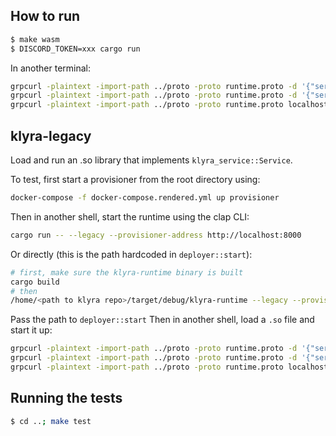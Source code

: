 ## How to run

```bash
$ make wasm
$ DISCORD_TOKEN=xxx cargo run
```

In another terminal:

``` bash
grpcurl -plaintext -import-path ../proto -proto runtime.proto -d '{"service_name": "Tonic", "path": "runtime/bot.wasm"}' localhost:8000 runtime.Runtime/Load
grpcurl -plaintext -import-path ../proto -proto runtime.proto -d '{"service_name": "Tonic"}' localhost:8000 runtime.Runtime/Start
grpcurl -plaintext -import-path ../proto -proto runtime.proto localhost:8000 runtime.Runtime/SubscribeLogs
```
## klyra-legacy

Load and run an .so library that implements `klyra_service::Service`. 

To test, first start a provisioner from the root directory using:

```bash
docker-compose -f docker-compose.rendered.yml up provisioner
```

Then in another shell, start the runtime using the clap CLI:

```bash
cargo run -- --legacy --provisioner-address http://localhost:8000
```

Or directly (this is the path hardcoded in `deployer::start`):
```bash
# first, make sure the klyra-runtime binary is built
cargo build
# then
/home/<path to klyra repo>/target/debug/klyra-runtime --legacy --provisioner-address http://localhost:8000
```

Pass the path to `deployer::start`
Then in another shell, load a `.so` file and start it up:

``` bash
grpcurl -plaintext -import-path ../proto -proto runtime.proto -d '{"service_name": "Tonic", "path": "examples/rocket/hello-world/target/debug/libhello_world.so"}' localhost:8000 runtime.Runtime/Load
grpcurl -plaintext -import-path ../proto -proto runtime.proto -d '{"service_name": "Tonic"}' localhost:8000 runtime.Runtime/Start
grpcurl -plaintext -import-path ../proto -proto runtime.proto localhost:8000 runtime.Runtime/SubscribeLogs
```

## Running the tests
```bash
$ cd ..; make test
```
